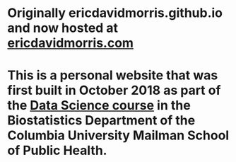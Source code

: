 # Originally ericdavidmorris.github.io and now hosted at [ericdavidmorris.com](http://ericdavidmorris.com)

# This is a personal website that was first built in October 2018 as part of the [Data Science course](http://p8105.com/index.html) in the Biostatistics Department of the Columbia University Mailman School of Public Health. 